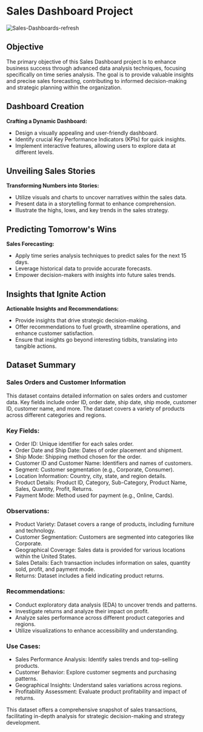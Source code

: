 # Sales Dashboard Project

![Sales-Dashboards-refresh](https://github.com/git-shashank-hp/Sales_Dashboard/assets/144894099/8a5e941d-76df-406b-aa8a-749a5341e06c)


## Objective

The primary objective of this Sales Dashboard project is to enhance business success through advanced data analysis techniques, focusing specifically on time series analysis. The goal is to provide valuable insights and precise sales forecasting, contributing to informed decision-making and strategic planning within the organization.

## Dashboard Creation

**Crafting a Dynamic Dashboard:**
- Design a visually appealing and user-friendly dashboard.
- Identify crucial Key Performance Indicators (KPIs) for quick insights.
- Implement interactive features, allowing users to explore data at different levels.

## Unveiling Sales Stories

**Transforming Numbers into Stories:**
- Utilize visuals and charts to uncover narratives within the sales data.
- Present data in a storytelling format to enhance comprehension.
- Illustrate the highs, lows, and key trends in the sales strategy.

## Predicting Tomorrow's Wins

**Sales Forecasting:**
- Apply time series analysis techniques to predict sales for the next 15 days.
- Leverage historical data to provide accurate forecasts.
- Empower decision-makers with insights into future sales trends.

## Insights that Ignite Action

**Actionable Insights and Recommendations:**
- Provide insights that drive strategic decision-making.
- Offer recommendations to fuel growth, streamline operations, and enhance customer satisfaction.
- Ensure that insights go beyond interesting tidbits, translating into tangible actions.

## Dataset Summary

### Sales Orders and Customer Information

This dataset contains detailed information on sales orders and customer data. Key fields include order ID, order date, ship date, ship mode, customer ID, customer name, and more. The dataset covers a variety of products across different categories and regions.

### Key Fields:

- Order ID: Unique identifier for each sales order.
- Order Date and Ship Date: Dates of order placement and shipment.
- Ship Mode: Shipping method chosen for the order.
- Customer ID and Customer Name: Identifiers and names of customers.
- Segment: Customer segmentation (e.g., Corporate, Consumer).
- Location Information: Country, city, state, and region details.
- Product Details: Product ID, Category, Sub-Category, Product Name, Sales, Quantity, Profit, Returns.
- Payment Mode: Method used for payment (e.g., Online, Cards).

### Observations:

- Product Variety: Dataset covers a range of products, including furniture and technology.
- Customer Segmentation: Customers are segmented into categories like Corporate.
- Geographical Coverage: Sales data is provided for various locations within the United States.
- Sales Details: Each transaction includes information on sales, quantity sold, profit, and payment mode.
- Returns: Dataset includes a field indicating product returns.

### Recommendations:

- Conduct exploratory data analysis (EDA) to uncover trends and patterns.
- Investigate returns and analyze their impact on profit.
- Analyze sales performance across different product categories and regions.
- Utilize visualizations to enhance accessibility and understanding.

### Use Cases:

- Sales Performance Analysis: Identify sales trends and top-selling products.
- Customer Behavior: Explore customer segments and purchasing patterns.
- Geographical Insights: Understand sales variations across regions.
- Profitability Assessment: Evaluate product profitability and impact of returns.

This dataset offers a comprehensive snapshot of sales transactions, facilitating in-depth analysis for strategic decision-making and strategy development.

